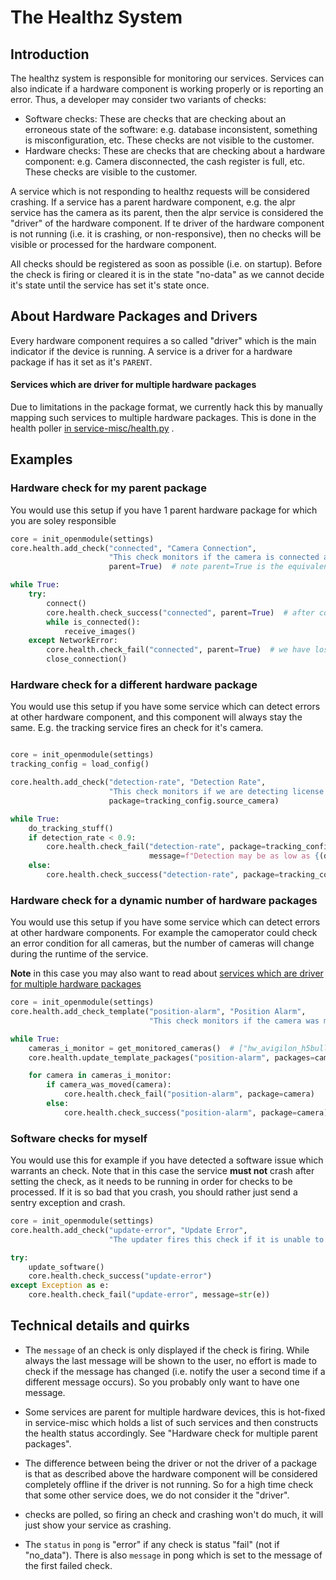 # The Healthz System

## Introduction

The healthz system is responsible for monitoring our services. Services can also indicate if a hardware component is
working properly or is reporting an error. Thus, a developer may consider two variants of checks:

* Software checks: These are checks that are checking about an erroneous state of the software: e.g. database
  inconsistent, something is misconfiguration, etc. These checks are not visible to the customer.
* Hardware checks: These are checks that are checking about a hardware component: e.g. Camera disconnected, the cash
  register is full, etc. These checks are visible to the customer.

A service which is not responding to healthz requests will be considered crashing. If a service has a parent hardware
component, e.g. the alpr service has the camera as its parent, then the alpr service is considered the "driver" of the
hardware component. If te driver of the hardware component is not running (i.e. it is crashing, or non-responsive), then
no checks will be visible or processed for the hardware component.

All checks should be registered as soon as possible (i.e. on startup). Before the check is firing or cleared it is
in the state "no-data" as we cannot decide it's state until the service has set it's state once.

## About Hardware Packages and Drivers

Every hardware component requires a so called "driver" which is the main indicator if the device is running.
A service is a driver for a hardware package if has it set as it's `PARENT`.

#### Services which are driver for multiple hardware packages

Due to limitations in the package format, we currently hack this by manually mapping such services to multiple hardware
packages. This is done in the health
poller [in service-misc/health.py](https://gitlab.com/accessio/openmodule/service-misc/-/blob/v2/src/refactor/health.py#L39)
.

## Examples

### Hardware check for my parent package

You would use this setup if you have 1 parent hardware package for which you are soley responsible

```python
core = init_openmodule(settings)
core.health.add_check("connected", "Camera Connection",
                      "This check monitors if the camera is connected and we receive a videostream.",
                      parent=True)  # note parent=True is the equivalent to "package=core.settings.PARENT"

while True:
    try:
        connect()
        core.health.check_success("connected", parent=True)  # after connecting we clear the check
        while is_connected():
            receive_images()
    except NetworkError:
        core.health.check_fail("connected", parent=True)  # we have lost connection -> fire the check!
        close_connection()

```

### Hardware check for a different hardware package

You would use this setup if you have some service which can detect errors at other hardware component, and this
component will always stay the same. E.g. the tracking service fires an check for it's camera.

```python

core = init_openmodule(settings)
tracking_config = load_config()

core.health.add_check("detection-rate", "Detection Rate",
                      "This check monitors if we are detecting license plates when vehicles are passing though.",
                      package=tracking_config.source_camera)

while True:
    do_tracking_stuff()
    if detection_rate < 0.9:
        core.health.check_fail("detection-rate", package=tracking_config.source_camera,
                               message=f"Detection may be as low as {(detection_rate * 100):.2f}%")
    else:
        core.health.check_success("detection-rate", package=tracking_config.source_camera)
```

### Hardware check for a dynamic number of hardware packages

You would use this setup if you have some service which can detect errors at other hardware components. For
example the camoperator could check an error condition for all cameras, but the number of cameras will
change during the runtime of the service.

**Note** in this case you may also want to read
about [services which are driver for multiple hardware packages](#services-which-are-driver-for-multiple-hardware-packages)

```python
core = init_openmodule(settings)
core.health.add_check_template("position-alarm", "Position Alarm",
                               "This check monitors if the camera was moved via the camera's position alarm function.")

while True:
    cameras_i_monitor = get_monitored_cameras()  # ["hw_avigilon_h5bullet_1", "hw_avigilon_h5bullet_2"]
    core.health.update_template_packages("position-alarm", packages=cameras_i_monitor)

    for camera in cameras_i_monitor:
        if camera_was_moved(camera):
            core.health.check_fail("position-alarm", package=camera)
        else:
            core.health.check_success("position-alarm", package=camera)
```

### Software checks for myself

You would use this for example if you have detected a software issue which warrants an check. Note that
in this case the service **must not** crash after setting the check, as it needs to be running in order
for checks to be processed. If it is so bad that you crash, you should rather just send a sentry exception and crash.

```python
core = init_openmodule(settings)
core.health.add_check("update-error", "Update Error",
                      "The updater fires this check if it is unable to install updates.")

try:
    update_software()
    core.health.check_success("update-error")
except Exception as e:
    core.health.check_fail("update-error", message=str(e))
```

## Technical details and quirks

* The `message` of an check is only displayed if the check is firing. While always the last message will be shown to the
  user, no effort is made to check if the message has changed (i.e. notify the user a second time if a different message
  occurs). So you probably only want to have one message.

* Some services are parent for multiple hardware devices, this is hot-fixed in service-misc which holds a list of
  such services and then constructs the health status accordingly. See "Hardware check for multiple parent packages".

* The difference between being the driver or not the driver of a package is that as described above the hardware
  component will be considered completely offline if the driver is not running. So for a high time check that some
  other service does, we do not consider it the "driver".

* checks are polled, so firing an check and crashing won't do much, it will just show your service as crashing.
* The `status` in `pong` is "error" if any check is status "fail" (not if "no_data"). There is also `message` in pong 
  which is set to the message of the first failed check.
